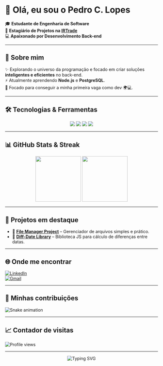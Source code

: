 # 👋 Olá, eu sou o Pedro C. Lopes  

🎓 **Estudante de Engenharia de Software**  
💼 **Estagiário de Projetos na [IRTrade](https://www.irtrade.com.br/)**  
💻 **Apaixonado por Desenvolvimento Back-end**  

---

## 🚀 Sobre mim
✨ Explorando o universo da programação e focado em criar soluções **inteligentes e eficientes** no back-end.  
⚡ Atualmente aprendendo **Node.js** e **PostgreSQL**.  
🎯 Focado para conseguir a minha primeira vaga como dev 🌍💻.  

---

## 🛠️ Tecnologias & Ferramentas
<p align="center">
  <img src="https://img.shields.io/badge/Node.js-FF0000?style=for-the-badge&logo=node.js&logoColor=white" />
  <img src="https://img.shields.io/badge/PostgreSQL-B22222?style=for-the-badge&logo=postgresql&logoColor=white" />
  <img src="https://img.shields.io/badge/JavaScript-DC143C?style=for-the-badge&logo=javascript&logoColor=white" />
  <img src="https://img.shields.io/badge/Git-8B0000?style=for-the-badge&logo=git&logoColor=white" />
</p>

---

## 📊 GitHub Stats & Streak
<p align="center">
  <img src="https://github-readme-stats.vercel.app/api?username=pedooor013&show_icons=true&theme=radical&title_color=FF0000&icon_color=FF4500&text_color=ffffff&bg_color=0d1117" height="150"/>
  <img src="https://streak-stats.demolab.com?user=pedooor013&theme=radical&fire=FF0000&ring=FF4500&currStreakLabel=ffffff&background=0d1117" height="150"/>
</p>

---

## 📂 Projetos em destaque
- 🔗 [**File Manager Project**](https://github.com/pedooor013/file-manager-project) – Gerenciador de arquivos simples e prático.  
- 🔗 [**Diff-Date Library**](https://github.com/pedooor013/diff-date-library) – Biblioteca JS para cálculo de diferenças entre datas.  

---

## 🌐 Onde me encontrar
[![LinkedIn](https://img.shields.io/badge/LinkedIn-FF0000?style=for-the-badge&logo=linkedin&logoColor=white)](https://www.linkedin.com/in/pedrolopesprog013)  
[![Gmail](https://img.shields.io/badge/Gmail-B22222?style=for-the-badge&logo=gmail&logoColor=white)](mailto:pedrolopes.programador013@gmail.com)

---

## 🐍 Minhas contribuições
![Snake animation](https://raw.githubusercontent.com/pedooor013/pedooor013/output/snake.svg)

---

## 📈 Contador de visitas
![Profile views](https://komarev.com/ghpvc/?username=pedooor013&color=red&style=flat-square)

---

<p align="center">
  <img src="https://readme-typing-svg.herokuapp.com?font=Fira+Code&size=22&pause=1000&color=FF0000&center=true&vCenter=true&width=500&lines=Bem-vindo+ao+meu+GitHub!;Explorando+o+mundo+do+Back-end;Sempre+aprendendo+e+evoluindo!;Let's+Code+🔥" alt="Typing SVG" />
</p>
